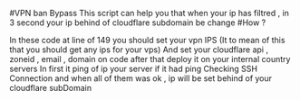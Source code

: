 #VPN ban Bypass 
This script can help you that when your ip has filtred , in 3 second your ip behind of cloudflare subdomain be change
#How ?

In these code at line of 149 you should set your vpn IPS (It to mean of this that you should get any ips for your vps) 
And set your cloudflare api , zoneid , email , domain on code
after that deploy it on your internal country  servers 
In first it ping of ip your server if it had ping
Checking SSH Connection and when all of them was ok , ip will be set behind of your cloudflare subDomain

